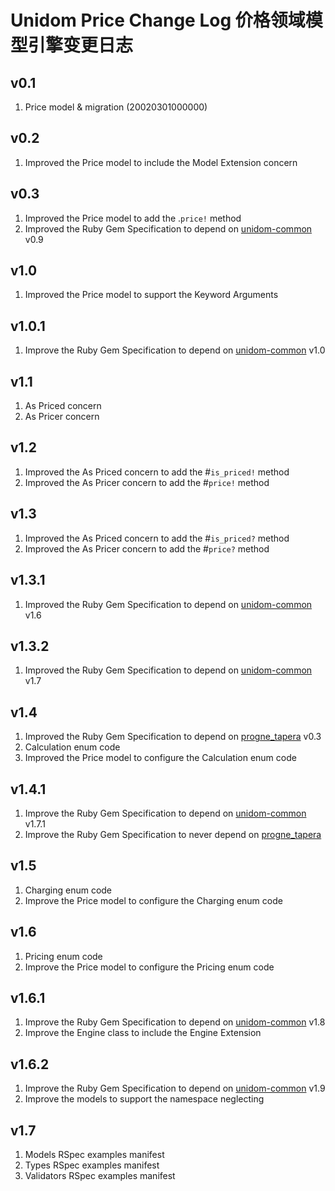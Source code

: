# Unidom Price Change Log 价格领域模型引擎变更日志

## v0.1
1. Price model & migration (20020301000000)

## v0.2
1. Improved the Price model to include the Model Extension concern

## v0.3
1. Improved the Price model to add the .``price!`` method
2. Improved the Ruby Gem Specification to depend on [unidom-common](https://github.com/topbitdu/unidom-common) v0.9

## v1.0
1. Improved the Price model to support the Keyword Arguments

## v1.0.1
1. Improve the Ruby Gem Specification to depend on [unidom-common](https://github.com/topbitdu/unidom-common) v1.0

## v1.1
1. As Priced concern
2. As Pricer concern

## v1.2
1. Improved the As Priced concern to add the #``is_priced!`` method
2. Improved the As Pricer concern to add the #``price!`` method

## v1.3
1. Improved the As Priced concern to add the #``is_priced?`` method
2. Improved the As Pricer concern to add the #``price?`` method

## v1.3.1
1. Improved the Ruby Gem Specification to depend on [unidom-common](https://github.com/topbitdu/unidom-common) v1.6

## v1.3.2
1. Improved the Ruby Gem Specification to depend on [unidom-common](https://github.com/topbitdu/unidom-common) v1.7

## v1.4
1. Improved the Ruby Gem Specification to depend on [progne_tapera](https://github.com/topbitdu/progne_tapera) v0.3
2. Calculation enum code
3. Improved the Price model to configure the Calculation enum code

## v1.4.1
1. Improve the Ruby Gem Specification to depend on [unidom-common](https://github.com/topbitdu/unidom-common) v1.7.1
2. Improve the Ruby Gem Specification to never depend on [progne_tapera](https://github.com/topbitdu/progne_tapera)

## v1.5
1. Charging enum code
2. Improve the Price model to configure the Charging enum code

## v1.6
1. Pricing enum code
2. Improve the Price model to configure the Pricing enum code

## v1.6.1
1. Improve the Ruby Gem Specification to depend on [unidom-common](https://github.com/topbitdu/unidom-common) v1.8
2. Improve the Engine class to include the Engine Extension

## v1.6.2
1. Improve the Ruby Gem Specification to depend on [unidom-common](https://github.com/topbitdu/unidom-common) v1.9
2. Improve the models to support the namespace neglecting

## v1.7
1. Models RSpec examples manifest
2. Types RSpec examples manifest
3. Validators RSpec examples manifest
